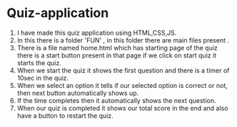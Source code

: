 # Quiz-application
1. I have made this quiz application using HTML,CSS,JS.
2. In this there is a folder 'FUN' , in this folder there are main files present .
3. There is a file named home.html which has starting page of the quiz there is a start button present in that page if we click on start quiz it starts the quiz.
4. When we start the quiz it shows the first question and there is a timer of 10sec in the quiz.
5. When we select an option it tells if our selected option is correct or not, then next button automatically shows up.
6. If the time completes then it automatically shows the next question.
7. When our quiz is completed it shows our total score in the end and also have a button to restart the quiz.
